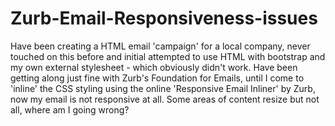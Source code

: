# Zurb-Email-Responsiveness-issues
Have been creating a HTML email 'campaign' for a local company, never touched on this before and initial attempted to use HTML with bootstrap and my own external stylesheet - which obviously didn't work. Have been getting along just fine with Zurb's Foundation for Emails, until I come to 'inline' the CSS styling using the online 'Responsive Email Inliner' by Zurb, now my email is not responsive at all. Some areas of content resize but not all, where am I going wrong?
